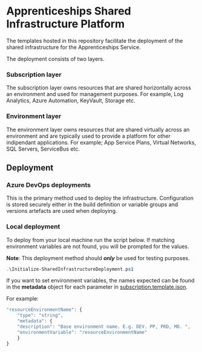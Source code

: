 # Apprenticeships Shared Infrastructure Platform

The templates hosted in this repository facilitate the deployment of the shared infrastructure for the Apprenticeships Service.

The deployment consists of two layers.

### Subscription layer
The subscription layer owns resources that are shared horizontally across an environment and used for management purposes. For example, Log Analytics, Azure Automation, KeyVault, Storage etc.

### Environment layer
The environment layer owns resources that are shared virtually across an environment and are typically used to provide a platform for other indipendant applications. For example; App Service Plans, Virtual Networks, SQL Servers, ServiceBus etc.

## Deployment

### Azure DevOps deployments
This is the primary method used to deploy the infrastructure. Configuration is stored securely either in the build definition or variable groups and versions artefacts are used when deploying.

### Local deployment
To deploy from your local machine run the script below. If matching environment variables are not found, you will be prompted for the values.

**Note**: This deployment method should ***only*** be used for testing purposes.

``` PowerShell
.\Initialize-SharedInfrastructureDeployment.ps1
```

If you want to set environment variables, the names expected can be found in the **metadata** object for each parameter in [subscription.template.json](templates/subscription.json).

For example:

``` Javascript
"resourceEnvironmentName": {
    "type": "string",
    "metadata": {
    "description": "Base environment name. E.g. DEV. PP, PRD, MO. ",
    "environmentVariable": "resourceEnvironmentName"
    }
}
```
